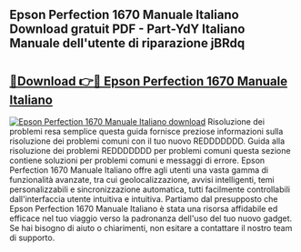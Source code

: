 ## Epson Perfection 1670 Manuale Italiano Download gratuit PDF - Part-YdY Italiano Manuale dell'utente di riparazione jBRdq

# <h2><a href="http://dfasea1.blite.top/?on=Epson+Perfection+1670+Manuale+Italiano">🔗Download 👉🔴 Epson Perfection 1670 Manuale Italiano</a></h2>

[![Epson Perfection 1670 Manuale Italiano download](https://i.imgur.com/lujVjoI.png)](http://dfasea1.blite.top/?on=Epson+Perfection+1670+Manuale+Italiano)
Risoluzione dei problemi resa semplice questa guida fornisce preziose informazioni sulla risoluzione dei problemi comuni con il tuo nuovo REDDDDDDD. Guida alla risoluzione dei problemi REDDDDDDD per problemi comuni questa sezione contiene soluzioni per problemi comuni e messaggi di errore. Epson Perfection 1670 Manuale Italiano offre agli utenti una vasta gamma di funzionalità avanzate, tra cui geolocalizzazione, avvisi intelligenti, temi personalizzabili e sincronizzazione automatica, tutti facilmente controllabili dall'interfaccia utente intuitiva e intuitiva. Partiamo dal presupposto che Epson Perfection 1670 Manuale Italiano è stata una risorsa affidabile ed efficace nel tuo viaggio verso la padronanza dell'uso del tuo nuovo gadget. Se hai bisogno di aiuto o chiarimenti, non esitare a contattare il nostro team di supporto.
